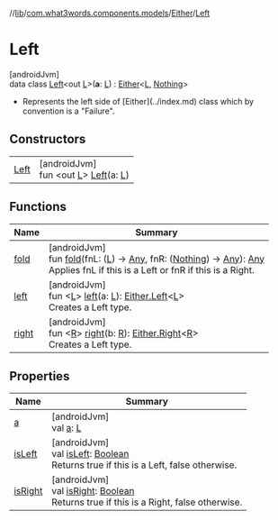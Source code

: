 //[lib](../../../../index.md)/[com.what3words.components.models](../../index.md)/[Either](../index.md)/[Left](index.md)

# Left

[androidJvm]\
data class [Left](index.md)<out [L](index.md)>(**a**: [L](index.md)) : [Either](../index.md)<[L](index.md), [Nothing](https://kotlinlang.org/api/latest/jvm/stdlib/kotlin/-nothing/index.html)> 

<ul><li>Represents the left side of [Either](../index.md) class which by convention is a "Failure".</li></ul>

## Constructors

| | |
|---|---|
| [Left](-left.md) | [androidJvm]<br>fun <out [L](index.md)> [Left](-left.md)(a: [L](index.md)) |

## Functions

| Name | Summary |
|---|---|
| [fold](index.md#-24557023%2FFunctions%2F-1973928616) | [androidJvm]<br>fun [fold](index.md#-24557023%2FFunctions%2F-1973928616)(fnL: ([L](index.md)) -> [Any](https://kotlinlang.org/api/latest/jvm/stdlib/kotlin/-any/index.html), fnR: ([Nothing](https://kotlinlang.org/api/latest/jvm/stdlib/kotlin/-nothing/index.html)) -> [Any](https://kotlinlang.org/api/latest/jvm/stdlib/kotlin/-any/index.html)): [Any](https://kotlinlang.org/api/latest/jvm/stdlib/kotlin/-any/index.html)<br>Applies fnL if this is a Left or fnR if this is a Right. |
| [left](../left.md) | [androidJvm]<br>fun <[L](../left.md)> [left](../left.md)(a: [L](../left.md)): [Either.Left](index.md)<[L](../left.md)><br>Creates a Left type. |
| [right](../right.md) | [androidJvm]<br>fun <[R](../right.md)> [right](../right.md)(b: [R](../right.md)): [Either.Right](../-right/index.md)<[R](../right.md)><br>Creates a Left type. |

## Properties

| Name | Summary |
|---|---|
| [a](a.md) | [androidJvm]<br>val [a](a.md): [L](index.md) |
| [isLeft](index.md#-1775459143%2FProperties%2F-1973928616) | [androidJvm]<br>val [isLeft](index.md#-1775459143%2FProperties%2F-1973928616): [Boolean](https://kotlinlang.org/api/latest/jvm/stdlib/kotlin/-boolean/index.html)<br>Returns true if this is a Left, false otherwise. |
| [isRight](index.md#2028749406%2FProperties%2F-1973928616) | [androidJvm]<br>val [isRight](index.md#2028749406%2FProperties%2F-1973928616): [Boolean](https://kotlinlang.org/api/latest/jvm/stdlib/kotlin/-boolean/index.html)<br>Returns true if this is a Right, false otherwise. |
